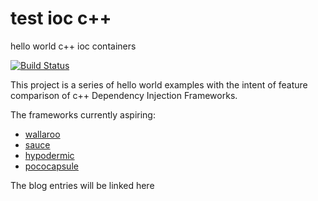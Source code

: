 test ioc c++
============

hello world c++ ioc containers

[![Build Status](https://travis-ci.org/d-led/test-ioc-cpp.png?branch=master)](https://travis-ci.org/d-led/test-ioc-cpp)

This project is a series of hello world examples with the intent of feature comparison of c++ Dependency Injection Frameworks.

The frameworks currently aspiring:

 - [wallaroo](https://code.google.com/p/wallaroo/)
 - [sauce](https://github.com/phs/sauce)
 - [hypodermic](https://code.google.com/p/hypodermic)
 - [pococapsule](http://www.pocomatic.com/docs/whitepapers/pococapsule-cpp/)
 
The blog entries will be linked here
